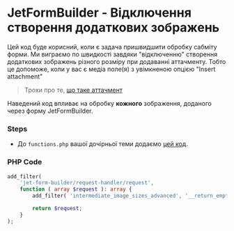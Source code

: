 # JetFormBuilder - Відключення створення додаткових зображень

Цей код буде корисний, коли є задача пришвидшити обробку сабміту форми.
Ми виграємо по швидкості завдяки "відключенню" створення додаткових зображень різного розміру при додаванні аттачменту.
Тобто це допоможе, коли у вас є медіа поле(я) з увімкненою опцією "Insert attachment" 

> Трохи про те, [що таке аттачмент](https://developer.wordpress.org/themes/template-files-section/attachment-template-files/#:~:text=Attachments%20are%20a%20special%20post,post%20type%20%E2%80%93%20attachment%20template%20files.)

Наведений код впливає на обробку **кожного** зображення, доданого через форму JetFormBuilder. 

### Steps
- До `functions.php` вашої дочірньої теми додаємо [цей код](#PHP-Code).

### PHP Code
```php
add_filter(
    'jet-form-builder/request-handler/request',
    function ( array $request ): array {
        add_filter( 'intermediate_image_sizes_advanced', '__return_empty_array' );

        return $request;
    }
);
```
